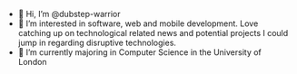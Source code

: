 - 👋 Hi, I’m @dubstep-warrior
- 👀 I’m interested in software, web and mobile development. Love catching up on technological related news and potential projects I could jump in regarding disruptive technologies. 
- 🌱 I’m currently majoring in Computer Science in the University of London
<!---
- 💞️ ******
- 📫 ******
--->
<!---
dubstep-warrior/dubstep-warrior is a ✨ special ✨ repository because its `README.md` (this file) appears on your GitHub profile.
You can click the Preview link to take a look at your changes.
--->
